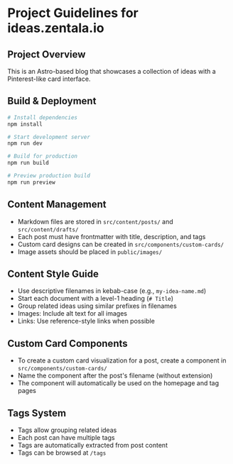 # Project Guidelines for ideas.zentala.io

## Project Overview
This is an Astro-based blog that showcases a collection of ideas with a Pinterest-like card interface.

## Build & Deployment
```bash
# Install dependencies
npm install

# Start development server
npm run dev

# Build for production
npm run build

# Preview production build
npm run preview
```

## Content Management
- Markdown files are stored in `src/content/posts/` and `src/content/drafts/`
- Each post must have frontmatter with title, description, and tags
- Custom card designs can be created in `src/components/custom-cards/`
- Image assets should be placed in `public/images/`

## Content Style Guide
- Use descriptive filenames in kebab-case (e.g., `my-idea-name.md`)
- Start each document with a level-1 heading (`# Title`)
- Group related ideas using similar prefixes in filenames
- Images: Include alt text for all images
- Links: Use reference-style links when possible

## Custom Card Components
- To create a custom card visualization for a post, create a component in `src/components/custom-cards/`
- Name the component after the post's filename (without extension)
- The component will automatically be used on the homepage and tag pages

## Tags System
- Tags allow grouping related ideas
- Each post can have multiple tags
- Tags are automatically extracted from post content
- Tags can be browsed at `/tags`